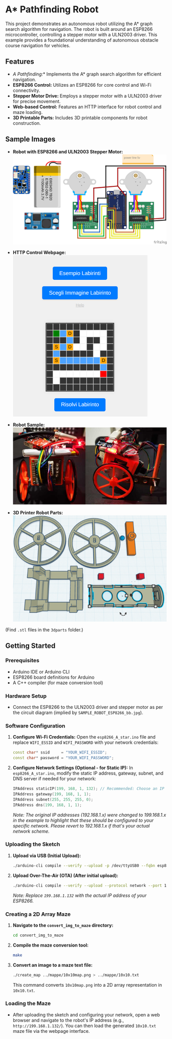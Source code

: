 # A* Pathfinding Robot

This project demonstrates an autonomous robot utilizing the A* graph search algorithm for navigation. The robot is built around an ESP8266 microcontroller, controlling a stepper motor with a ULN2003 driver. This example provides a foundational understanding of autonomous obstacle course navigation for vehicles.

## Features

* **A* Pathfinding:** Implements the A* graph search algorithm for efficient navigation.
* **ESP8266 Control:** Utilizes an ESP8266 for core control and Wi-Fi connectivity.
* **Stepper Motor Drive:** Employs a stepper motor with a ULN2003 driver for precise movement.
* **Web-based Control:** Features an HTTP interface for robot control and maze loading.
* **3D Printable Parts:** Includes 3D printable components for robot construction.

## Sample Images

* **Robot with ESP8266 and ULN2003 Stepper Motor:**
![Sample Robot ESP8266 BB](./img/SAMPLE_ROBOT_ESP8266_bb.jpg)

* **HTTP Control Webpage:**
![Webpage Interface](./img/webpage.png)

* **Robot Sample:**
![Robot Sample](./img/robot_sample.png)

* **3D Printer Robot Parts:**
![3D Print Part Bot](./img/3dprint_part_bot.png)

(Find `.stl` files in the `3dparts` folder.)

## Getting Started

### Prerequisites

* Arduino IDE or Arduino CLI
* ESP8266 board definitions for Arduino
* A C++ compiler (for maze conversion tool)

### Hardware Setup

* Connect the ESP8266 to the ULN2003 driver and stepper motor as per the circuit diagram (implied by `SAMPLE_ROBOT_ESP8266_bb.jpg`).

### Software Configuration

1.  **Configure Wi-Fi Credentials:**
    Open the `esp8266_A_star.ino` file and replace `WIFI_ESSID` and `WIFI_PASSWORD` with your network credentials:

    ```c++
    const char* ssid     = "YOUR_WIFI_ESSID";
    const char* password = "YOUR_WIFI_PASSWORD";
    ```

2.  **Configure Network Settings (Optional - for Static IP):**
    In `esp8266_A_star.ino`, modify the static IP address, gateway, subnet, and DNS server if needed for your network:

    ```c++
    IPAddress staticIP(199, 168, 1, 132); // Recommended: Choose an IP outside your DHCP range
    IPAddress gateway(199, 168, 1, 1);
    IPAddress subnet(255, 255, 255, 0);
    IPAddress dns(199, 168, 1, 1);
    ```
    *Note: The original IP addresses (192.168.1.x) were changed to 199.168.1.x in the example to highlight that these should be configured to your specific network. Please revert to 192.168.1.x if that's your actual network scheme.*

### Uploading the Sketch

1.  **Upload via USB (Initial Upload):**

    ```bash
    ./arduino-cli compile --verify --upload -p /dev/ttyUSB0 --fqbn esp8266:esp8266:nodemcu Arduino/arduino-esp8266/ -v
    ```

2.  **Upload Over-The-Air (OTA) (After initial upload):**

    ```bash
    ./arduino-cli compile --verify --upload --protocol network --port 199.168.1.132 --fqbn esp8266:esp8266:nodemcu Arduino/arduino-esp8266/ -v
    ```
    *Note: Replace `199.168.1.132` with the actual IP address of your ESP8266.*

### Creating a 2D Array Maze

1.  **Navigate to the `convert_img_to_maze` directory:**

    ```bash
    cd convert_img_to_maze
    ```

2.  **Compile the maze conversion tool:**

    ```bash
    make
    ```

3.  **Convert an image to a maze text file:**

    ```bash
    ./create_map ../mappe/10x10map.png > ../mappe/10x10.txt
    ```
    This command converts `10x10map.png` into a 2D array representation in `10x10.txt`.

### Loading the Maze

* After uploading the sketch and configuring your network, open a web browser and navigate to the robot's IP address (e.g., `http://199.168.1.132/`). You can then load the generated `10x10.txt` maze file via the webpage interface.
